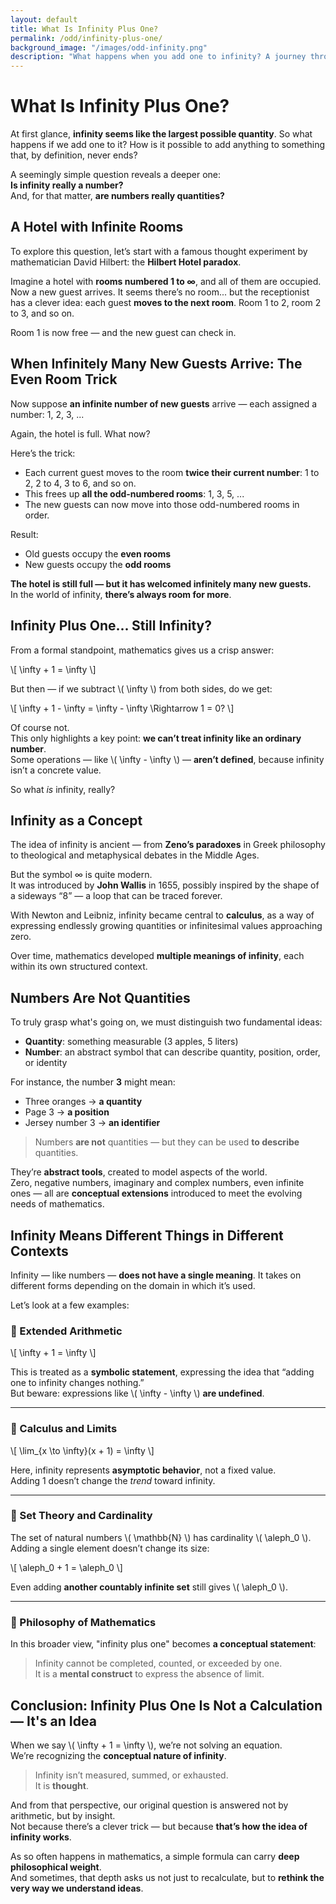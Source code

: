 ```yaml
---
layout: default  
title: What Is Infinity Plus One?  
permalink: /odd/infinity-plus-one/  
background_image: "/images/odd-infinity.png"  
description: "What happens when you add one to infinity? A journey through mathematics, paradoxes, and the philosophy of number."
---
```

<!-- Google tag (gtag.js) -->
<script async src="https://www.googletagmanager.com/gtag/js?id=G-3P4GLVFYWW"></script>
<script>
  window.dataLayer = window.dataLayer || [];
  function gtag(){dataLayer.push(arguments);}
  gtag('js', new Date());

  gtag('config', 'G-3P4GLVFYWW');
</script>

<div class="content-box">

# What Is Infinity Plus One?

At first glance, **infinity seems like the largest possible quantity**. So what happens if we add one to it? How is it possible to add anything to something that, by definition, never ends?

A seemingly simple question reveals a deeper one:  
**Is infinity really a number?**  
And, for that matter, **are numbers really quantities?**

</div>

<div class="content-box">

## A Hotel with Infinite Rooms

To explore this question, let’s start with a famous thought experiment by mathematician David Hilbert: the **Hilbert Hotel paradox**.

Imagine a hotel with **rooms numbered 1 to ∞**, and all of them are occupied.  
Now a new guest arrives. It seems there’s no room... but the receptionist has a clever idea: each guest **moves to the next room**. Room 1 to 2, room 2 to 3, and so on.

Room 1 is now free — and the new guest can check in.

</div>

<div class="content-box">

## When Infinitely Many New Guests Arrive: The Even Room Trick

Now suppose **an infinite number of new guests** arrive — each assigned a number: 1, 2, 3, ...

Again, the hotel is full. What now?

Here’s the trick:

- Each current guest moves to the room **twice their current number**: 1 to 2, 2 to 4, 3 to 6, and so on.
- This frees up **all the odd-numbered rooms**: 1, 3, 5, ...
- The new guests can now move into those odd-numbered rooms in order.

Result:
- Old guests occupy the **even rooms**
- New guests occupy the **odd rooms**

**The hotel is still full — but it has welcomed infinitely many new guests.**  
In the world of infinity, **there’s always room for more**.

</div>

<div class="content-box">

## Infinity Plus One... Still Infinity?

From a formal standpoint, mathematics gives us a crisp answer:

\\[
\infty + 1 = \infty
\\]

But then — if we subtract \\( \infty \\) from both sides, do we get:

\\[
\infty + 1 - \infty = \infty - \infty \Rightarrow 1 = 0?
\\]

Of course not.  
This only highlights a key point: **we can’t treat infinity like an ordinary number**.  
Some operations — like \\( \infty - \infty \\) — **aren’t defined**, because infinity isn’t a concrete value.

So what *is* infinity, really?

</div>

<div class="content-box">

## Infinity as a Concept

The idea of infinity is ancient — from **Zeno’s paradoxes** in Greek philosophy to theological and metaphysical debates in the Middle Ages.

But the symbol ∞ is quite modern.  
It was introduced by **John Wallis** in 1655, possibly inspired by the shape of a sideways “8” — a loop that can be traced forever.

With Newton and Leibniz, infinity became central to **calculus**, as a way of expressing endlessly growing quantities or infinitesimal values approaching zero.

Over time, mathematics developed **multiple meanings of infinity**, each within its own structured context.

</div>

<div class="content-box">

## Numbers Are Not Quantities

To truly grasp what's going on, we must distinguish two fundamental ideas:

- **Quantity**: something measurable (3 apples, 5 liters)
- **Number**: an abstract symbol that can describe quantity, position, order, or identity

For instance, the number **3** might mean:

- Three oranges → **a quantity**
- Page 3 → **a position**
- Jersey number 3 → **an identifier**

> Numbers **are not** quantities — but they can be used **to describe** quantities.

They’re **abstract tools**, created to model aspects of the world.  
Zero, negative numbers, imaginary and complex numbers, even infinite ones — all are **conceptual extensions** introduced to meet the evolving needs of mathematics.

</div>

<div class="content-box">

## Infinity Means Different Things in Different Contexts

Infinity — like numbers — **does not have a single meaning**. It takes on different forms depending on the domain in which it’s used.

Let’s look at a few examples:

### 🧮 Extended Arithmetic

\\[
\infty + 1 = \infty
\\]

This is treated as a **symbolic statement**, expressing the idea that “adding one to infinity changes nothing.”  
But beware: expressions like \\( \infty - \infty \\) **are undefined**.

---

### 📐 Calculus and Limits

\\[
\lim_{x \to \infty}(x + 1) = \infty
\\]

Here, infinity represents **asymptotic behavior**, not a fixed value.  
Adding 1 doesn’t change the *trend* toward infinity.

---

### 🔢 Set Theory and Cardinality

The set of natural numbers \\( \mathbb{N} \\) has cardinality \\( \aleph_0 \\).  
Adding a single element doesn’t change its size:

\\[
\aleph_0 + 1 = \aleph_0
\\]

Even adding **another countably infinite set** still gives \\( \aleph_0 \\).

---

### 🧠 Philosophy of Mathematics

In this broader view, "infinity plus one" becomes **a conceptual statement**:

> Infinity cannot be completed, counted, or exceeded by one.  
> It is a **mental construct** to express the absence of limit.

</div>

<div class="content-box">

## Conclusion: Infinity Plus One Is Not a Calculation — It's an Idea

When we say \\( \infty + 1 = \infty \\), we’re not solving an equation.  
We’re recognizing the **conceptual nature of infinity**.

> Infinity isn’t measured, summed, or exhausted.  
> It is **thought**.

And from that perspective, our original question is answered not by arithmetic, but by insight.  
Not because there’s a clever trick — but because **that’s how the idea of infinity works**.

As so often happens in mathematics, a simple formula can carry **deep philosophical weight**.  
And sometimes, that depth asks us not just to recalculate, but to **rethink the very way we understand ideas**.

</div>
